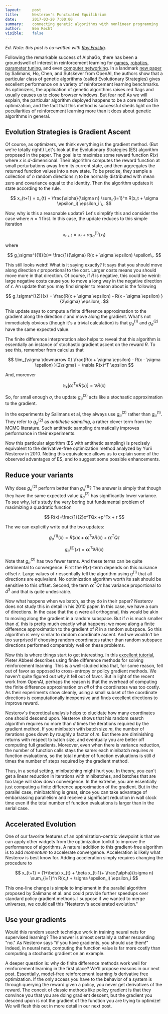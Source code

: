 ```yaml
---
layout:     post
title:      Nesterov's Punctuated Equilibrium
date:       2017-03-20 7:00:00
summary:    connecting genetic algorithms with nonlinear programming
author:     Ben Recht
visible:    false
---
```


*Ed. Note: this post is co-written with [Roy Frostig](https://cs.stanford.edu/~rfrostig/).*

Following the remarkable success of AlphaGo, there has been a groundswell of interest in reinforcement learning for [games](arxiv.org/abs/1702.06230), [robotics](research.googleblog.com/2016/03/deep-learning-for-robots-learning-from.html), [parameter tuning](arxiv.org/abs/1611.01578), and even [computer networking](http://dl.acm.org/citation.cfm?id=3005750). In a landmark [new paper](arxiv.org/abs/1703.03864) by Salimans,  Ho, Chen, and Sutskever from OpenAI, the authors show that a particular class of genetic algorithms (called Evolutionary Strategies) gives excellent performance on a variety of reinforcement learning benchmarks. As optimizers, the application of genetic algorithms raises red flags and usually causes us to close browser windows.  But fear not!  As we will explain, the particular algorithm deployed happens to be a core method in optimization, and the fact that this method is successful sheds light on the peculiarities of reinforcement learning more than it does about genetic algorithms in general.  

## Evolution Strategies is Gradient Ascent

Of course, as optimizers, we think everything is the gradient method.  (But we're totally right!)  Let's look at the Evolutionary Strategies (ES) algorithm proposed in the paper.   The goal is to maximize some reward function $R(x)$ where $x$ is $d$-dimensional.  Their algorithm computes the reward function at small perturbations away from its current state, and then aggregates the returned function values into a new state.  To be precise, they sample a collection of $n$ random directions $\epsilon_i$ to be normally distributed with mean zero and covariance equal to the identity. Then the algorithm updates it state according to the rule.

$$
	x_{t+1} = x_{t} + \frac{\alpha}{\sigma n} \sum_{i=1}^n R(x_t + \sigma \epsilon_i) \epsilon_i \,.
$$

Now, why is this a reasonable update? Let's simplify this and consider the case where $n=1$ first.  In this case, the update reduces to this simple iteration

$$
	x_{t+1} = x_{t} + \alpha g_\sigma^{(1)}(x_t)
$$

where

$$
	g_\sigma^{(1)}(x)=  \frac{1}{\sigma} R(x + \sigma \epsilon) \epsilon\,.
$$

This still looks weird!  What is it saying exactly?  It says that you should move along direction $\epsilon$ proportional to the cost.  Larger costs means you should move more in that direction.  Of course, if $R$ is negative, this could be weird: large negative costs cause you to move a long way in the negative direction of $\epsilon$.   An update that you may find simpler to reason about is the following

$$
	g_\sigma^{(2)}(x) = \frac{R(x + \sigma \epsilon) - R(x - \sigma \epsilon) }{2\sigma} \epsilon\,.
$$

This update says to compute a finite difference approximation to the gradient along the direction $\epsilon$ and move along the gradient.  What's not immediately obvious (though it's a trivial calculation) is that $g_\sigma^{(1)}$ and $g_\sigma^{(2)}$ have the same expected value.

The finite difference interpretation also helps to reveal that this algorithm is essentially an instance of stochastic gradient ascent on the reward $R$.  To see this, remember from calculus that

$$
	\lim_{\sigma \downarrow 0}  \frac{R(x + \sigma \epsilon) - R(x - \sigma \epsilon) }{2\sigma}  = \nabla R(x)^T \epsilon
$$

And, moreover

$$
	\mathbb{E}_\epsilon\left[\epsilon\epsilon^T \nabla R(x)\right] = \nabla R(x)
$$

So, for small enough $\sigma$, the update $g^{(2)}_\sigma$ acts like a stochastic approximation to the gradient.

In the experiments by Salimans et al, they always use $g_\sigma^{(2)}$
rather than $g_\sigma^{(1)}$.
They refer to $g_\sigma^{(2)}$ as *antithetic sampling*, a rather clever term from the MCMC literature.  Such antithetic sampling dramatically improves performance in their experiments.

Now this particular algorithm (ES with antithetic sampling) is precisely equivalent to the derivative-free optimization method analyzed by Yurii Nesterov in 2010.  Noting this equivalence allows us to explain some of the observed advantages of ES, and to suggest some possible enhancements.

## Reduce your variants

Why does $g_\sigma^{(2)}$ perform better than $g_\sigma^{(1)}$?  The answer is simply that though they have the same expected value $g_\sigma^{(2)}$ has significantly lower variance.  To see why, let's study the very boring but fundamental problem of maximizing a quadratic function

$$
  R(x)=\frac{1}{2}x^TQx +p^Tx + r
$$

The we can explicitly write out the two updates:

$$
 	g_\sigma^{(1)}(x)=  R(x) \epsilon+ \epsilon\epsilon^T\nabla R(x)  +   \epsilon \epsilon^T Q\epsilon
$$

$$
	g_\sigma^{(2)}(x)=    \epsilon\epsilon^T \nabla R(x)
$$

Note that $g_\sigma^{(2)}$ has two fewer terms.  And these terms can be quite detrimental to convergence.  First the $R(x)$-term depends on this nuisance offset $r$. Large values of $r$ essentially tell the algorithm using $g^{(1)}$ that all directions are equivalent.  No optimization algorithm worth its salt should be sensitive to this offset.  Second, the term $\epsilon \epsilon^T Q\epsilon$ has variance proportional to $d^3$ and that is quite undesirable.

Now what happens when we batch, as they do in their paper?  Nesterov does not study this in detail in his 2010 paper. In this case, we have a sum of directions.  In the case that the $\epsilon_i$ were all orthogonal, this would be akin to moving along the gradient in a random subspace.  But if $n$ is much smaller than $d$, this is pretty much exactly what happens: we move along a finite difference approximation to the gradient of $R$ in a random subspace.  So this algorithm is very similar to random coordinate ascent.  And we wouldn't be too surprised if choosing random coordinates rather than random subspace directions performed comparably well on these problems.

Now this is where things start to get interesting.  In this [excellent tutorial](http://videolectures.net/deeplearning2016_abbeel_deep_reinforcement/?q=abbeel), Pieter Abbeel describes using finite difference methods for solving reinforcement learning.  This is a well-studied idea that, for some reason, fell out of favor as opposed to cross-entropy or policy gradient methods.  We haven't quite figured out *why* it fell out of favor.  But in light of the recent work from OpenAI, perhaps the reason is that the overhead of computing the finite difference approximation on *all* of the coordinates was too costly.  As their experiments show cleanly, using a small subset of the coordinate directions is computationally inexpensive and finds excellent directions to improve reward.

Nesterov's theoretical analysis helps to elucidate how many coordinates one should descend upon.  Nesterov shows that his random search algorithm requires no more than $d$ times the iterations required by the gradient method.  If you minibatch with batch size $m$, the number of iterations goes down by roughly a factor of $m$.  But there are diminishing returns with respect to batch size, and eventually you are better off computing full gradients.  Moreover, even when there is variance reduction, the number of function calls stays the same: each minibatch requires $m$ function evaluations, so the total number of function evaluations is still $d$ times the number of steps required by the gradient method.

Thus, in a serial setting, minibatching might hurt you.  In theory, you can't get a linear reduction in iterations with minibatches, and batches that are too large will slow down convergence.  In the extreme, you are essentially just computing a finite difference approximation of the gradient.  But in the parallel case, minibatching is great, since you can take advantage of embarrassing parallelism and receive a significant reduction in wall clock time even if the total number of function evaluations is larger than in the serial case.

## Accelerated Evolution

One of our favorite features of an optimization-centric viewpoint is that we can apply other widgets from the optimization toolkit to improve the performance of algorithms.  A natural addition to this gradient-free algorithm is to add *momentum* to accelerate convergence.  Acceleration is likely what Nesterov is best know for.  Adding acceleration simply requires changing the procedure to

$$
	x_{t+1} = (1+\beta) x_{t} + \beta x_{t-1}+   \frac{\alpha}{\sigma n} \sum_{i=1}^n R(x_t + \sigma \epsilon_i) \epsilon_i
$$

This one-line change is simple to implement in the parallel algorithm proposed by Salimans et al. and could provide further speedups over standard policy gradient methods. I suppose if we wanted to merge universes, we could call this "Nesterov's accelerated evolution."

## Use your gradients

Would this random search technique work in training neural nets for supervised learning?  The answer is almost certainly a rather resounding "no."  As Nesterov says "if you have gradients, you should use them!"  Indeed, in neural nets, computing the function value is far more costly than computing a stochastic gradient on an example.

A deeper question is: why do finite difference methods work well for reinforcement learning in the first place? We'll propose reasons in our next post.  Essentially, model-free reinforcement learning *is* derivative free optimization.  If the only access you have to the behavior of a system is through querying the reward given a policy, you never get derivatives of the reward.  The conceit of classic methods like policy gradient is that they convince you that you are doing gradient descent, but the gradient you descend upon is not the gradient of the function you are trying to optimize!  We will flesh this out in more detail in our next post.
